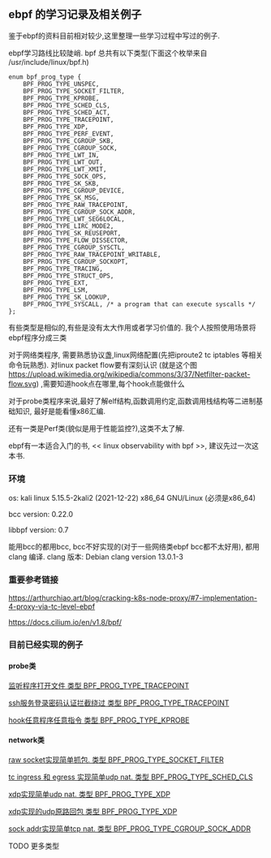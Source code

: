 ## ebpf 的学习记录及相关例子
鉴于ebpf的资料目前相对较少,这里整理一些学习过程中写过的例子.

ebpf学习路线比较陡峭.
bpf 总共有以下类型(下面这个枚举来自 /usr/include/linux/bpf.h)
```
enum bpf_prog_type {
	BPF_PROG_TYPE_UNSPEC,
	BPF_PROG_TYPE_SOCKET_FILTER,
	BPF_PROG_TYPE_KPROBE,
	BPF_PROG_TYPE_SCHED_CLS,
	BPF_PROG_TYPE_SCHED_ACT,
	BPF_PROG_TYPE_TRACEPOINT,
	BPF_PROG_TYPE_XDP,
	BPF_PROG_TYPE_PERF_EVENT,
	BPF_PROG_TYPE_CGROUP_SKB,
	BPF_PROG_TYPE_CGROUP_SOCK,
	BPF_PROG_TYPE_LWT_IN,
	BPF_PROG_TYPE_LWT_OUT,
	BPF_PROG_TYPE_LWT_XMIT,
	BPF_PROG_TYPE_SOCK_OPS,
	BPF_PROG_TYPE_SK_SKB,
	BPF_PROG_TYPE_CGROUP_DEVICE,
	BPF_PROG_TYPE_SK_MSG,
	BPF_PROG_TYPE_RAW_TRACEPOINT,
	BPF_PROG_TYPE_CGROUP_SOCK_ADDR,
	BPF_PROG_TYPE_LWT_SEG6LOCAL,
	BPF_PROG_TYPE_LIRC_MODE2,
	BPF_PROG_TYPE_SK_REUSEPORT,
	BPF_PROG_TYPE_FLOW_DISSECTOR,
	BPF_PROG_TYPE_CGROUP_SYSCTL,
	BPF_PROG_TYPE_RAW_TRACEPOINT_WRITABLE,
	BPF_PROG_TYPE_CGROUP_SOCKOPT,
	BPF_PROG_TYPE_TRACING,
	BPF_PROG_TYPE_STRUCT_OPS,
	BPF_PROG_TYPE_EXT,
	BPF_PROG_TYPE_LSM,
	BPF_PROG_TYPE_SK_LOOKUP,
	BPF_PROG_TYPE_SYSCALL, /* a program that can execute syscalls */
};
```
有些类型是相似的,有些是没有太大作用或者学习价值的.
我个人按照使用场景将ebpf程序分成三类

对于网络类程序, 需要熟悉协议盏,linux网络配置(先把iproute2 tc iptables 等相关命令玩熟悉).
对linux packet flow要有深刻认识 (就是这个图 https://upload.wikimedia.org/wikipedia/commons/3/37/Netfilter-packet-flow.svg) ,需要知道hook点在哪里,每个hook点能做什么

对于probe类程序来说,最好了解elf结构,函数调用约定,函数调用栈结构等二进制基础知识, 最好是能看懂x86汇编.

还有一类是Perf类(貌似是用于性能监控?),这类不太了解.

ebpf有一本适合入门的书, << linux observability with bpf >>, 建议先过一次这本书.

### 环境
os:             kali linux  5.15.5-2kali2 (2021-12-22) x86_64 GNU/Linux (必须是x86_64)

bcc version:    0.22.0

libbpf version: 0.7 

能用bcc的都用bcc, bcc不好实现的(对于一些网络类ebpf bcc都不太好用), 都用clang 编译. clang 版本: Debian clang version 13.0.1-3

### 重要参考链接
https://arthurchiao.art/blog/cracking-k8s-node-proxy/#7-implementation-4-proxy-via-tc-level-ebpf

https://docs.cilium.io/en/v1.8/bpf/

### 目前已经实现的例子

#### probe类
[监听程序打开文件 类型 BPF_PROG_TYPE_TRACEPOINT](probe/open_file_log)

[ssh服务登录密码认证拦截绕过 类型 BPF_PROG_TYPE_TRACEPOINT](probe/ssh_pwd_bypass)

[hook任意程序任意指令 类型 BPF_PROG_TYPE_KPROBE ](probe/uprobe)

#### network类
[raw socket实现简单抓包. 类型 BPF_PROG_TYPE_SOCKET_FILTER](network/sock_filter)

[tc ingress 和 egress 实现简单udp nat. 类型 BPF_PROG_TYPE_SCHED_CLS](network/tc)

[xdp实现简单udp nat. 类型 BPF_PROG_TYPE_XDP](network/xdp)

[xdp实现的udp原路回包 类型 BPF_PROG_TYPE_XDP](network/xdp)

[sock addr实现简单tcp nat. 类型 BPF_PROG_TYPE_CGROUP_SOCK_ADDR](network/cgroup_sock_addr)

TODO 更多类型